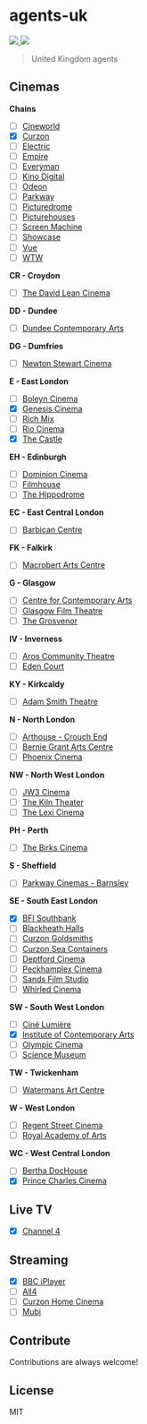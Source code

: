 # agents-uk

<p>
  <a href="https://codecov.io/gh/filmcalendar/agents-uk">
    <img src="https://codecov.io/gh/filmcalendar/agents-uk/branch/main/graph/badge.svg?token=4B95Z0Z74R"/>
  </a>
  <img src="https://github.com/filmcalendar/agents-uk/workflows/Build/badge.svg">
</p>

> United Kingdom agents

## Cinemas

**Chains**

- [ ] [Cineworld](https://www.cineworld.co.uk)
- [x] [Curzon](https://www.curzoncinemas.com)
- [ ] [Electric](https://www.electriccinema.co.uk)
- [ ] [Empire](https://www.empirecinemas.co.uk)
- [ ] [Everyman](https://www.everymancinema.com)
- [ ] [Kino Digital](https://www.kinodigital.co.uk)
- [ ] [Odeon](https://www.odeon.co.uk)
- [ ] [Parkway](https://www.parkwaycinemas.co.uk)
- [ ] [Picturedrome](http://www.picturedromecinemas.co.uk/)
- [ ] [Picturehouses](https://www.picturehouses.com)
- [ ] [Screen Machine](https://www.screenmachine.co.uk)
- [ ] [Showcase](https://www.showcasecinemas.co.uk)
- [ ] [Vue](https://www.myvue.com)
- [ ] [WTW](https://wtwcinemas.co.uk)

**CR - Croydon**

- [ ] [The David Lean Cinema](http://www.davidleancinema.org.uk)

**DD - Dundee**

- [ ] [Dundee Contemporary Arts](https://www.dca.org.uk)

**DG - Dumfries**

- [ ] [Newton Stewart Cinema](http://www.nscinema.co.uk)

**E - East London**

- [ ] [Boleyn Cinema](http://www.boleyncinemas.com)
- [x] [Genesis Cinema](https://genesiscinema.co.uk)
- [ ] [Rich Mix](https://richmix.org.uk/)
- [ ] [Rio Cinema](https://riocinema.org.uk/RioCinema.dll/Home)
- [x] [The Castle](https://thecastlecinema.com)

**EH - Edinburgh**

- [ ] [Dominion Cinema](http://www.dominioncinema.co.uk/)
- [ ] [Filmhouse](https://www.filmhousecinema.com)
- [ ] [The Hippodrome](https://www.hippodromecinema.co.uk)

**EC - East Central London**

- [ ] [Barbican Centre](https://www.barbican.org.uk)

**FK - Falkirk**

- [ ] [Macrobert Arts Centre](https://macrobertartscentre.org)

**G - Glasgow**

- [ ] [Centre for Contemporary Arts](https://www.cca-glasgow.com)
- [ ] [Glasgow Film Theatre](https://glasgowfilm.org)
- [ ] [The Grosvenor](https://grosvenorwestend.co.uk)

**IV - Inverness**

- [ ] [Aros Community Theatre](https://aroscommunitytheatre.co.uk)
- [ ] [Eden Court](https://eden-court.co.uk)

**KY - Kirkcaldy**

- [ ] [Adam Smith Theatre](https://onfife.com/venues/adam-smith-theatre)

**N - North London**

- [ ] [Arthouse - Crouch End](https://www.arthousecrouchend.co.uk)
- [ ] [Bernie Grant Arts Centre](https://www.berniegrantcentre.co.uk)
- [ ] [Phoenix Cinema](https://phoenixcinema.co.uk)

**NW - North West London**

- [ ] [JW3 Cinema](https://www.jw3.org.uk)
- [ ] [The Kiln Theater](https://kilntheatre.com)
- [ ] [The Lexi Cinema](https://thelexicinema.co.uk/)

**PH - Perth**

- [ ] [The Birks Cinema](https://www.birkscinema.co.uk/)

**S - Sheffield**

- [ ] [Parkway Cinemas - Barnsley](http://barnsley.parkwaycinemas.co.uk/)

**SE - South East London**

- [x] [BFI Southbank](https://whatson.bfi.org.uk/Online)
- [ ] [Blackheath Halls](https://www.blackheathhalls.com)
- [ ] [Curzon Goldsmiths](http://www.curzongoldsmiths.com)
- [ ] [Curzon Sea Containers](http://www.curzonseacontainers.com)
- [ ] [Deptford Cinema](http://deptfordcinema.org)
- [ ] [Peckhamplex Cinema](https://www.peckhamplex.london/)
- [ ] [Sands Film Studio](https://www.sandsfilms.co.uk)
- [ ] [Whirled Cinema](https://www.whirledcinema.com/)

**SW - South West London**

- [ ] [Ciné Lumière](https://www.institut-francais.org.uk/cine-lumiere)
- [x] [Institute of Contemporary Arts](https://www.ica.art)
- [ ] [Olympic Cinema](https://www.olympiccinema.co.uk)
- [ ] [Science Museum](https://www.sciencemuseum.org.uk)

**TW - Twickenham**

- [ ] [Watermans Art Centre](https://www.watermans.org.uk/)

**W - West London**

- [ ] [Regent Street Cinema](https://www.regentstreetcinema.com)
- [ ] [Royal Academy of Arts](https://www.royalacademy.org.uk/)

**WC - West Central London**

- [ ] [Bertha DocHouse](https://dochouse.org)
- [x] [Prince Charles Cinema](https://princecharlescinema.com)

## Live TV

- [x] [Channel 4](https://www.channel4.com/)

## Streaming

- [x] [BBC iPlayer](https://www.bbc.co.uk/iplayer)
- [ ] [All4](https://www.channel4.com/)
- [ ] [Curzon Home Cinema](https://www.curzonhomecinema.com/)
- [ ] [Mubi](https://mubi.com/)

## Contribute

Contributions are always welcome!

## License

MIT
